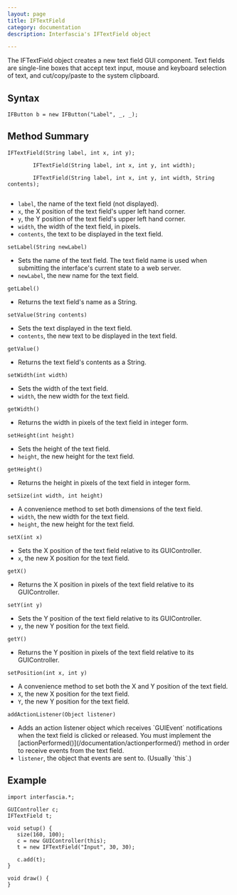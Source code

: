 ```yaml
---
layout: page
title: IFTextField
category: documentation
description: Interfascia's IFTextField object

---
```


The IFTextField object creates a new text field GUI component. Text fields are single-line boxes that 
accept text input, mouse and keyboard selection of text, and cut/copy/paste to the system clipboard.


Syntax
------

	IFButton b = new IFButton("Label", _, _);


Method Summary
--------------

<p class="method">
	<code>IFTextField(String label, int x, int y);<br />
		IFTextField(String label, int x, int y, int width);<br />
		IFTextField(String label, int x, int y, int width, String contents);
	</code>
</p>
<ul class="description">
	<li><code>label</code>, the name of the text field (not displayed).</li>
	<li><code>x</code>, the X position of the text field's upper left hand corner.</li>
	<li><code>y</code>, the Y position of the text field's upper left hand corner.</li>
	<li><code>width</code>, the width of the text field, in pixels.</li>
	<li><code>contents</code>, the text to be displayed in the text field.</li>
</ul>

<p class="method">
	<code>setLabel(String newLabel)</code>
</p>
<ul class="description">
	<li>Sets the name of the text field. The text field name is used when submitting the interface's
		current state to a web server.</li>
	<li><code>newLabel</code>, the new name for the text field.</li>
</ul>

<p class="method">
	<code>getLabel()</code>
</p>
<ul class="description">
	<li>Returns the text field's name as a String.</li>
</ul>

<p class="method">
	<code>setValue(String contents)</code>
</p>
<ul class="description">
	<li>Sets the text displayed in the text field.</li>
	<li><code>contents</code>, the new text to be displayed in the text field.</li>
</ul>

<p class="method">
	<code>getValue()</code>
</p>
<ul class="description">
	<li>Returns the text field's contents as a String.</li>
</ul>

<p class="method">
	<code>setWidth(int width)</code>
</p>
<ul class="description">
	<li>Sets the width of the text field.</li>
	<li><code>width</code>, the new width for the text field.</li>
</ul>

<p class="method">
	<code>getWidth()</code>
</p>
<ul class="description">
	<li>Returns the width in pixels of the text field in integer form.</li>
</ul>

<p class="method">
	<code>setHeight(int height)</code>
</p>
<ul class="description">
	<li>Sets the height of the text field.</li>
	<li><code>height</code>, the new height for the text field.</li>
</ul>

<p class="method">
	<code>getHeight()</code>
</p>
<ul class="description">
	<li>Returns the height in pixels of the text field in integer form.</li>
</ul>

<p class="method">
	<code>setSize(int width, int height)</code>
</p>
<ul class="description">
	<li>A convenience method to set both dimensions of the text field.</li>
	<li><code>width</code>, the new width for the text field.</li>
	<li><code>height</code>, the new height for the text field.</li>
</ul>

<p class="method">
	<code>setX(int x)</code>
</p>
<ul class="description">
	<li>Sets the X position of the text field relative to its GUIController.</li>
	<li><code>x</code>, the new X position for the text field.</li>
</ul>

<p class="method">
	<code>getX()</code>
</p>
<ul class="description">
	<li>Returns the X position in pixels of the text field relative to its GUIController.</li>
</ul>

<p class="method">
	<code>setY(int y)</code>
</p>
<ul class="description">
	<li>Sets the Y position of the text field relative to its GUIController.</li>
	<li><code>y</code>, the new Y position for the text field.</li>
</ul>

<p class="method">
	<code>getY()</code>
</p>
<ul class="description">
	<li>Returns the Y position in pixels of the text field relative to its GUIController.</li>
</ul>

<p class="method">
	<code>setPosition(int x, int y)</code>
</p>
<ul class="description">
	<li>A convenience method to set both the X and Y position of the text field.</li>
	<li><code>X</code>, the new X position for the text field.</li>
	<li><code>Y</code>, the new Y position for the text field.</li>
</ul>

<p class="method">
	<code>addActionListener(Object listener)</code>
</p>
<ul class="description">
	<li>Adds an action listener object which receives `GUIEvent` notifications when the text field is
		clicked or released. You must implement the [actionPerformed()](/documentation/actionperformed/)
		method in order to receive events from the text field.</li>
	<li><code>listener</code>, the object that events are sent to. (Usually `this`.)</li>
</ul>



Example
-------

	import interfascia.*;
	
	GUIController c;
	IFTextField t;
	
	void setup() {
	   size(160, 100);
	   c = new GUIController(this);
	   t = new IFTextField("Input", 30, 30);

	   c.add(t);
	}
	
	void draw() {
	}

